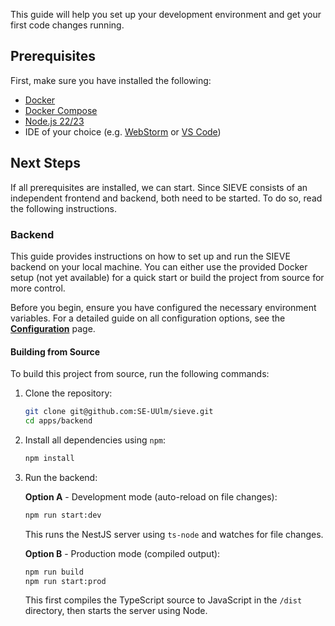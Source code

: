 This guide will help you set up your development environment and get your first code changes running.

## Prerequisites

First, make sure you have installed the following:

* [Docker](https://www.docker.com/get-started/)
* [Docker Compose](https://docs.docker.com/compose/install/)
* [Node.js 22/23](https://nodejs.org/en)
* IDE of your choice (e.g. [WebStorm](https://www.jetbrains.com/webstorm/download/) or
  [VS Code](https://code.visualstudio.com/download))

## Next Steps

If all prerequisites are installed, we can start. Since SIEVE consists of an independent frontend and backend,
both need to be started. To do so, read the following instructions.

### Backend

This guide provides instructions on how to set up and run the SIEVE backend on your local machine.
You can either use the provided Docker setup (not yet available) for a quick start
or build the project from source for more control.

Before you begin, ensure you have configured the necessary environment variables.
For a detailed guide on all configuration options, see the
**[Configuration](https://github.com/SE-UUlm/sieve/wiki/Configuration)** page.

#### Building from Source

To build this project from source, run the following commands:

1. Clone the repository:

    ```bash
    git clone git@github.com:SE-UUlm/sieve.git
    cd apps/backend
    ```

2. Install all dependencies using `npm`:

    ```bash
    npm install
    ```

3. Run the backend:

    **Option A** - Development mode (auto-reload on file changes):

    ```bash
    npm run start:dev
    ```

    This runs the NestJS server using `ts-node` and watches for file changes.

    **Option B** - Production mode (compiled output):

    ```bash
    npm run build
    npm run start:prod
    ```

    This first compiles the TypeScript source to JavaScript in the `/dist` directory,
    then starts the server using Node.
